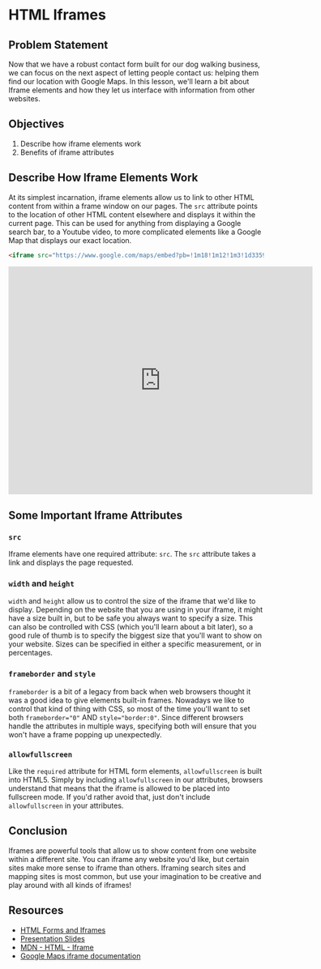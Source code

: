 # HTML Iframes

## Problem Statement

Now that we have a robust contact form built for our dog walking business, we
can focus on the next aspect of letting people contact us: helping them find our
location with Google Maps. In this lesson, we'll learn a bit about Iframe
elements and how they let us interface with information from other websites. 

## Objectives
1. Describe how iframe elements work
2. Benefits of iframe attributes

## Describe How Iframe Elements Work

At its simplest incarnation, iframe elements allow us to link to other HTML
content from within a frame window on our pages. The `src` attribute points to
the location of other HTML content elsewhere and displays it within the current
page. This can be used for anything from displaying a Google search bar, to a
Youtube video, to more complicated elements like a Google Map that displays our
exact location. 


```html
<iframe src="https://www.google.com/maps/embed?pb=!1m18!1m12!1m3!1d335994.89219194185!2d2.0673752159642937!3d48.8589713267984!2m3!1f0!2f0!3f0!3m2!1i1024!2i768!4f13.1!3m3!1m2!1s0x47e66e1f06e2b70f%3A0x40b82c3688c9460!2sParis%2C+France!5e0!3m2!1sen!2sus!4v1457911182825" width="600" height="450" frameborder="0" style="border:0" allowfullscreen></iframe>
```

<iframe src="https://www.google.com/maps/embed?pb=!1m18!1m12!1m3!1d335994.89219194185!2d2.0673752159642937!3d48.8589713267984!2m3!1f0!2f0!3f0!3m2!1i1024!2i768!4f13.1!3m3!1m2!1s0x47e66e1f06e2b70f%3A0x40b82c3688c9460!2sParis%2C+France!5e0!3m2!1sen!2sus!4v1457911182825" width="600" height="450" frameborder="0" style="border:0" allowfullscreen></iframe>

## Some Important Iframe Attributes

### `src` 
Iframe elements have one required attribute: `src`. The `src` attribute takes a
link and displays the page requested. 

### `width` and `height` 
`width` and `height` allow us to control the size of the iframe that we'd like
to display. Depending on the website that you are using in your iframe, it might
have a size built in, but to be safe you always want to specify a size. This can
also be controlled with CSS (which you'll learn about a bit later), so a good
rule of thumb is to specify the biggest size that you'll want to show on your
website. Sizes can be specified in either a specific measurement, or in percentages. 

### `frameborder` and `style` 
`frameborder` is a bit of a legacy from back when web browsers thought it was a
good idea to give elements built-in frames. Nowadays we like to control that
kind of thing with CSS, so most of the time you'll want to set both
`frameborder="0"` AND `style="border:0"`. Since different browsers handle the
attributes in multiple ways, specifying both will ensure that you won't have a
frame popping up unexpectedly. 

### `allowfullscreen` 
Like the `required` attribute for HTML form elements, `allowfullscreen` is built
into HTML5. Simply by including `allowfullscreen` in our attributes, browsers
understand that means that the iframe is allowed to be placed into fullscreen
mode. If you'd rather avoid that, just don't include `allowfullscreen` in your
attributes. 

## Conclusion 
Iframes are powerful tools that allow us to show content from one website within
a different site. You can iframe any website you'd like, but certain sites make
more sense to iframe than others. Iframing search sites and mapping sites is
most common, but use your imagination to be creative and play around with all
kinds of iframes!

## Resources 
- [HTML Forms and Iframes](https://www.youtube.com/embed/eiCtXc2YMKc?rel=0)
- [Presentation Slides](https://docs.google.com/presentation/d/115ECvsMyDnFBcc-Rvb4Jn876JhOycXxKVN6sv7OiJ1Y/edit?usp=sharing)
- [MDN - HTML - Iframe](https://developer.mozilla.org/en-US/docs/Web/HTML/Element/iframe)
- [Google Maps iframe documentation](https://developers.google.com/maps/documentation/embed/guide)